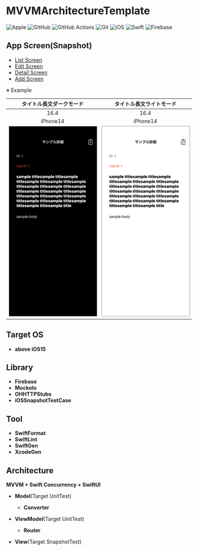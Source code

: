 # MVVMArchitectureTemplate

![Apple](https://img.shields.io/badge/Apple-%23777777.svg?style=for-the-badge&logo=apple&logoColor=white) ![GitHub](https://img.shields.io/badge/github-%23121011.svg?style=for-the-badge&logo=github&logoColor=white) ![GitHub Actions](https://img.shields.io/badge/github%20actions-%232671E5.svg?style=for-the-badge&logo=githubactions&logoColor=white) ![Git](https://img.shields.io/badge/git-%23F05033.svg?style=for-the-badge&logo=git&logoColor=white) ![iOS](https://img.shields.io/badge/iOS-008000?style=for-the-badge&logo=ios&logoColor=white) ![Swift](https://img.shields.io/badge/swift-F54A2A?style=for-the-badge&logo=swift&logoColor=white)  ![Firebase](https://img.shields.io/badge/Firebase-039BE5?style=for-the-badge&logo=Firebase&logoColor=white)

## App Screen(Snapshot)

* [List Screen](https://github.com/yossibank/MVVMArchitectureTemplate/blob/main/MVVMArchitectureTemplateTests/Reports/Sample%E4%B8%80%E8%A6%A7%E7%94%BB%E9%9D%A2.md)
* [Edit Screen](https://github.com/yossibank/MVVMArchitectureTemplate/blob/main/MVVMArchitectureTemplateTests/Reports/Sample%E7%B7%A8%E9%9B%86%E7%94%BB%E9%9D%A2.md)
* [Detail Screen](https://github.com/yossibank/MVVMArchitectureTemplate/blob/main/MVVMArchitectureTemplateTests/Reports/Sample%E8%A9%B3%E7%B4%B0%E7%94%BB%E9%9D%A2.md)
* [Add Screen](https://github.com/yossibank/MVVMArchitectureTemplate/blob/main/MVVMArchitectureTemplateTests/Reports/Sample%E8%BF%BD%E5%8A%A0%E7%94%BB%E9%9D%A2.md)

※ Example

|タイトル長文ダークモード|タイトル長文ライトモード|
|:---:|:---:|
|16.4|16.4|
|iPhone14|iPhone14|
|<img src='MVVMArchitectureTemplateSnapshotTests/ReferenceImages_64/Sample詳細画面/testSampleDetailView_タイトル_長文_ダークモード_iPhone_16_4_390x844@3x.png' width='250' style='border: 1px solid #999' />|<img src='MVVMArchitectureTemplateSnapshotTests/ReferenceImages_64/Sample詳細画面/testSampleDetailView_タイトル_長文_ライトモード_iPhone_16_4_390x844@3x.png' width='250' style='border: 1px solid #999' />|

## Target OS

* **above iOS15**

## Library

* **Firebase**
* **Mockolo**
* **OHHTTPStubs**
* **iOSSnapshotTestCase**

## Tool

* **SwiftFormat**
* **SwiftLint**
* **SwiftGen**
* **XcodeGen**

## Architecture

**MVVM + Swift Concurrency + SwiftUI**

* **Model**(Target UnitTest)
  - **Converter**

* **ViewModel**(Target UnitTest)
  - **Router**

* **View**(Target SnapshotTest)
